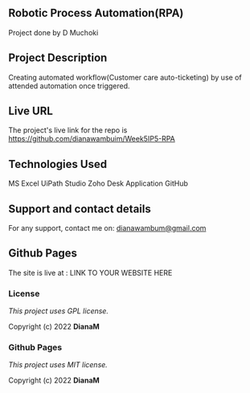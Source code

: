 ## Robotic Process Automation(RPA)
Project done by D Muchoki

## Project Description
Creating automated workflow(Customer care auto-ticketing) by use of attended automation once triggered.

## Live URL
The  project's live link for the repo is https://github.com/dianawambuim/Week5IP5-RPA

## Technologies Used
MS Excel
UiPath Studio
Zoho Desk Application
GitHub

## Support and contact details

For any support, contact me on: dianawambum@gmail.com

## Github Pages

The site is live at : LINK TO YOUR WEBSITE HERE

### License

*This project uses GPL license.*

Copyright (c) 2022 **DianaM**

### Github Pages

*This project uses MIT license.*

Copyright (c) 2022 **DianaM**